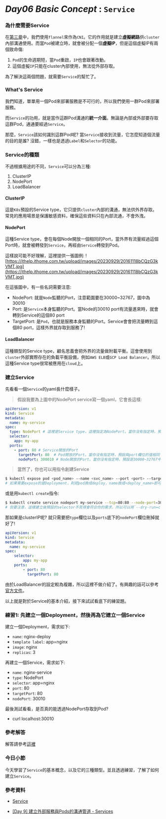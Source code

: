 # *Day06 Basic Concept* : `Service`

### 為什麼需要Service
在[第三章](03.md)中，我們使用`flannel`來作為`CNI`。它的作用就是建立**虛擬網路**供`cluster`內部溝通使用。而當`Pod`被建立時，就會被分配一個**虛擬IP**，但是這個虛擬IP有兩個致命傷:

   1. `Pod`的生命週期短，當`Pod`重啟，`IP`也會跟著改動。
   2. 這個虛擬`IP`只能在cluster內部使用，無法從外部存取。

為了解決這兩個問題，就需要`Service`的幫忙了。

### What's Service
我們知道，單單用一個Pod來部署服務是不可行的，所以我們使用一群Pod來部署服務。

而`Service`的功用，就是當作這群Pod溝通的**統一介面**。無論是內部或外部要存取這群Pod，通通要經過`Service`。

那麼，`Service`該如何識別這群Pod呢? 當`Service`接收到流量，它怎麼知道個流量的目的是誰? 沒錯，一樣也是透過`Label`和`Selector`的功能。

### Service的種類
不過根據用途的不同，`Service`可以分為三種:
   1. ClusterIP
   2. NodePort
   3. LoadBalancer

#### ClusterIP
這是`K8s`預設的Service type，它只提供`cluster`內部的溝通，無法供外界存取。常見的應用場景是保護敏感資料，確保這些資料只在內部流通，不會外洩。

#### NodePort
這種Service type，會在每個Node開放一個相同的Port，當外界有流量經過這個Port時，就會被轉發到`Service`，再經由`Service`轉發到Pod。

這樣說可能不好理解，這裡提供一張圖例:
![https://ithelp.ithome.com.tw/upload/images/20230929/20161118bCQzG3kVMT.jpg](https://ithelp.ithome.com.tw/upload/images/20230929/20161118bCQzG3kVMT.jpg)

在這張圖中，有一些名詞需要注意:
   * NodePort: 就是`Node`監聽的Port，注意範圍要在30000~32767，圖中為30010
   * Port: 是`Service`本身監聽的Port。當Node的30010 port有流量進來時，就會轉到Service的這個80 port
   * TargetPort: 是`Pod`，也就是服務本身監聽的Port。Service會會把流量轉到這個80 port，這樣外界就存取到服務了!

#### LoadBalancer
這種類型的Service type，顧名思義會把外界的流量做附載平衡。這會使用到`cluster`外部實際存在的負載平衡設備，例如`AWS ELB`或`GCP Load Balancer`。所以這種Service type很常被應用在`cloud`上。

### 建立Service

先看看一個`Service`的yaml長什麼樣子。

> 假設我要為上圖中的NodePort service寫一個yaml，它會長這樣:
```yaml
apiVersion: v1
kind: Service
metadata:
  name: my-service
spec:
  type: NodePort # 這裡是Service type，這裡指定為NodePort。當你沒有指定時，預設是ClusterIP
  selector:
    app: my-app
  ports:
    - port: 80 # Service開放的Port
      targetPort: 80  # Pod開放的Port。當你沒有指定時，預設與port欄位的值相同
      nodePort: 300010 # Node開放的Port。當你沒有指定時，預設是30000~32767中的一個值
```
> 當然了，你也可以用指令創建Service
```bash
$ kubectl expose pod <pod_name> --name <svc_name> --port <port> --target-port <target_port> --type <svc_type>
# 如果需要expose的是Deployment，則把pod換成deploy，name換成<deploy_name>即可!
```

或是用`kubectl create`指令:
```bash
$ kubectl create service nodeport my-service --tcp=80:80 --node-port=30010
# 但要注意，這樣建立後預設的selector不見得會符合你的需求，所以可以用`--dry-run=client -o yaml`先建立yaml檔，再修改
```

那如果是clusterIP呢? 就只需要把`type`欄位以及`ports`底下的`nodePort`欄位刪掉就好了!
```yaml
apiVersion: v1
kind: Service
metadata:
  name: my-service
spec:
    selector:
        app: my-app
    ports:
        - port: 80
          targetPort: 80
```

由於LoadBalancer的設定較為複雜，所以這裡不做介紹了。有興趣的話可以參考[官方文件](https://kubernetes.io/docs/tasks/access-application-cluster/create-external-load-balancer/)。

以上就是對於Service的基本介紹，接下來試試看底下的練習題。

### 練習1: 先建立一個Deployment，然後再為它建立一個Service

建立一個Deployment，需求如下:
  * `name`: nginx-deploy
  * `template label`: app=nginx
  * `image`: nginx
  * `replicas`: 3


再建立一個Service，需求如下:
  * `name`: nginx-service
  * `type`: NodePort
  * `selector`: app=nginx
  * `port`: 80
  * `targetPort`: 80
  * `nodePort`: 30010

最後測試看看，是否真的能透過NodePort存取到Pod?
  * curl localhost:30010

### 參考解答

解答請參考[這裡](06-2-ans.md)

### 今日小節
今天學習了`Service`的基本概念，以及它的三種類型。並且透過練習，了解了如何建立`Service`。

### 參考資料
* [Service](https://kubernetes.io/docs/concepts/services-networking/service/)

* [[Day 9] 建立外部服務與Pods的溝通管道 - Services](https://ithelp.ithome.com.tw/articles/10194344)
